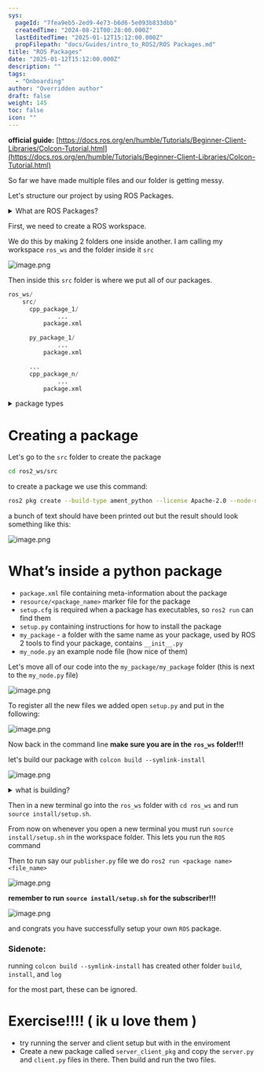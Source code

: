 ```yaml
---
sys:
  pageId: "7fea9eb5-2ed9-4e73-b6d6-5e093b833dbb"
  createdTime: "2024-08-21T00:28:00.000Z"
  lastEditedTime: "2025-01-12T15:12:00.000Z"
  propFilepath: "docs/Guides/intro_to_ROS2/ROS Packages.md"
title: "ROS Packages"
date: "2025-01-12T15:12:00.000Z"
description: ""
tags:
  - "Onboarding"
author: "Overridden author"
draft: false
weight: 145
toc: false
icon: ""
---
```


**official guide:** [https://docs.ros.org/en/humble/Tutorials/Beginner-Client-Libraries/Colcon-Tutorial.html](https://docs.ros.org/en/humble/Tutorials/Beginner-Client-Libraries/Colcon-Tutorial.html)

So far we have made multiple files and our folder is getting messy.

Let's structure our project by using ROS Packages.

<details>

<summary>What are ROS Packages?</summary>

ROS Packages are, as the name implies, packages of code that are highly sharable between ROS developers.

They consist of a folder, `package.xml` file, and source code

```python
      cpp_package_1/
		      ... imagine much code files here ..
          package.xml
```

</details>

First, we need to create a ROS workspace.

We do this by making 2 folders one inside another. I am calling my workspace `ros_ws` and the folder inside it `src`

![image.png](https://prod-files-secure.s3.us-west-2.amazonaws.com/d518164a-d88e-44d1-a4ee-3adb3bd8bce0/70706947-fd18-4537-a67b-e12946812d31/image.png?X-Amz-Algorithm=AWS4-HMAC-SHA256&X-Amz-Content-Sha256=UNSIGNED-PAYLOAD&X-Amz-Credential=ASIAZI2LB4665ZY3DJVV%2F20250505%2Fus-west-2%2Fs3%2Faws4_request&X-Amz-Date=20250505T071011Z&X-Amz-Expires=3600&X-Amz-Security-Token=IQoJb3JpZ2luX2VjEH4aCXVzLXdlc3QtMiJIMEYCIQCzrlTBalZC90wcb44ZZWQ49OvdhYyDpw3DdrV4P9VlygIhAOaeWQxfF9W%2FMJUGzI6i0nGNE4almeuGf76J3sJSCfM6Kv8DCCcQABoMNjM3NDIzMTgzODA1IgxwJr32nJHUqZWXgLEq3ANyOjD3GtmJ0%2BTH9YciidawyYID0nuq%2FUgXvbn3CdSE4i79YFjwu3hRyirjr%2FyWUmw27PpFsPRDVy%2BMv0uBMEdZIFS4dfJJaDBYEcVjHZ8leSaWZs9GO7daRNUdYQLq8zwWzfXVyo3W3CvdpT3kXwyeTvok3JkiXeLcKPHD19EkCuAJKPheKCD95fp03S4Pz5P4ZRKgGUl7BPlCw8vDK5WCiHjm8cUz2n0129MMk0u%2B0GWlkolhSt9uLDYC5fxbH%2Fe5ryusavYrAxTX7zsOhE9v5SMB91VZmWeB72ONEj%2FXOsxoLD4bOTHtmps8HNPD7dxeqelQca%2Fc0a0MadOxSuYHm5DssXM2SveqslZ5ZNouPz8bEBS2ybWqaL%2BeLYx9dMkAsNiAY6NyvlEIBV5DBEK9pwJ206dKhhO4mtSJEb5whGu4sSnNaQBm3RH0HkAoStPIjpIfHxP0bjo%2BVoKBwSPqBm9cJzpDmoobI3mcmdMHZo48%2BnqSdw65GWsXK15WzidxHVU0cl65AvpKqRzfrnDmEDFEqi94PpxjMjtANdbv57%2BSEp8y03WJ6u%2BUBC%2FRMEpBpQa2cOjgnMYZsXU02nZLak%2Fegml9wFCR8M2ewykyVEXkJCyhhDZFqUcJGzCrmuHABjqkAbdvOwkB5m%2BND%2BLPLwv4K9TxM1oqS5JcpoRaIpw7MmhQP%2FbX0dtJToobXWzrUEmD3MeuEvh%2FM1c8EpFIG1J4Z%2BJtPx8zEDKHjEigexhABIKgwUA5%2BApg4e9VbH0sOLkX90LPL%2F1nh3pYypytZGHqCdN2vTcT2dzq%2Bk2k%2BDu8ZYRfTdl1Ds4%2FlLuEAhQj6t4994Qt3pVcCUnKXZVkgJdhjz80gyEn&X-Amz-Signature=9bc855b8ecb9672dd24cacaacf838328d0843907287bd04c271963827e7539b2&X-Amz-SignedHeaders=host&x-id=GetObject)

Then inside this `src` folder is where we put all of our packages.

```python
ros_ws/
    src/
      cpp_package_1/
		      ...
          package.xml

      py_package_1/
		      ...
          package.xml

      ...
      cpp_package_n/
		      ...
          package.xml

```

<details>

<summary>package types</summary>

packages can be either `C++` or python.

the intern file structure is different for each but for this guide we will stick to creating python packages

</details>

# Creating a package

Let's go to the `src` folder to create the package

```bash
cd ros2_ws/src
```

to create a package we use this command:

```bash
ros2 pkg create --build-type ament_python --license Apache-2.0 --node-name my_node my_package
```

a bunch of text should have been printed out but the result should look something like this:

![image.png](https://prod-files-secure.s3.us-west-2.amazonaws.com/d518164a-d88e-44d1-a4ee-3adb3bd8bce0/e6cf1e3f-8512-4a3e-b131-079f800bf3e8/image.png?X-Amz-Algorithm=AWS4-HMAC-SHA256&X-Amz-Content-Sha256=UNSIGNED-PAYLOAD&X-Amz-Credential=ASIAZI2LB4665ZY3DJVV%2F20250505%2Fus-west-2%2Fs3%2Faws4_request&X-Amz-Date=20250505T071011Z&X-Amz-Expires=3600&X-Amz-Security-Token=IQoJb3JpZ2luX2VjEH4aCXVzLXdlc3QtMiJIMEYCIQCzrlTBalZC90wcb44ZZWQ49OvdhYyDpw3DdrV4P9VlygIhAOaeWQxfF9W%2FMJUGzI6i0nGNE4almeuGf76J3sJSCfM6Kv8DCCcQABoMNjM3NDIzMTgzODA1IgxwJr32nJHUqZWXgLEq3ANyOjD3GtmJ0%2BTH9YciidawyYID0nuq%2FUgXvbn3CdSE4i79YFjwu3hRyirjr%2FyWUmw27PpFsPRDVy%2BMv0uBMEdZIFS4dfJJaDBYEcVjHZ8leSaWZs9GO7daRNUdYQLq8zwWzfXVyo3W3CvdpT3kXwyeTvok3JkiXeLcKPHD19EkCuAJKPheKCD95fp03S4Pz5P4ZRKgGUl7BPlCw8vDK5WCiHjm8cUz2n0129MMk0u%2B0GWlkolhSt9uLDYC5fxbH%2Fe5ryusavYrAxTX7zsOhE9v5SMB91VZmWeB72ONEj%2FXOsxoLD4bOTHtmps8HNPD7dxeqelQca%2Fc0a0MadOxSuYHm5DssXM2SveqslZ5ZNouPz8bEBS2ybWqaL%2BeLYx9dMkAsNiAY6NyvlEIBV5DBEK9pwJ206dKhhO4mtSJEb5whGu4sSnNaQBm3RH0HkAoStPIjpIfHxP0bjo%2BVoKBwSPqBm9cJzpDmoobI3mcmdMHZo48%2BnqSdw65GWsXK15WzidxHVU0cl65AvpKqRzfrnDmEDFEqi94PpxjMjtANdbv57%2BSEp8y03WJ6u%2BUBC%2FRMEpBpQa2cOjgnMYZsXU02nZLak%2Fegml9wFCR8M2ewykyVEXkJCyhhDZFqUcJGzCrmuHABjqkAbdvOwkB5m%2BND%2BLPLwv4K9TxM1oqS5JcpoRaIpw7MmhQP%2FbX0dtJToobXWzrUEmD3MeuEvh%2FM1c8EpFIG1J4Z%2BJtPx8zEDKHjEigexhABIKgwUA5%2BApg4e9VbH0sOLkX90LPL%2F1nh3pYypytZGHqCdN2vTcT2dzq%2Bk2k%2BDu8ZYRfTdl1Ds4%2FlLuEAhQj6t4994Qt3pVcCUnKXZVkgJdhjz80gyEn&X-Amz-Signature=0f278e77b0db73f582b934b772cbcea633250ece2db9b6fa9ab91f3c28654a51&X-Amz-SignedHeaders=host&x-id=GetObject)

# What’s inside a python package

- `package.xml` file containing meta-information about the package
- `resource/<package_name>` marker file for the package
- `setup.cfg` is required when a package has executables, so `ros2 run` can find them
- `setup.py` containing instructions for how to install the package
- `my_package` - a folder with the same name as your package, used by ROS 2 tools to find your package, contains `__init__.py`
- `my_node.py` an example node file (how nice of them)

Let's move all of our code into the `my_package/my_package` folder (this is next to the `my_node.py` file)

![image.png](https://prod-files-secure.s3.us-west-2.amazonaws.com/d518164a-d88e-44d1-a4ee-3adb3bd8bce0/9ce58f11-0da9-4d3e-b86d-506a9685d378/image.png?X-Amz-Algorithm=AWS4-HMAC-SHA256&X-Amz-Content-Sha256=UNSIGNED-PAYLOAD&X-Amz-Credential=ASIAZI2LB4665ZY3DJVV%2F20250505%2Fus-west-2%2Fs3%2Faws4_request&X-Amz-Date=20250505T071011Z&X-Amz-Expires=3600&X-Amz-Security-Token=IQoJb3JpZ2luX2VjEH4aCXVzLXdlc3QtMiJIMEYCIQCzrlTBalZC90wcb44ZZWQ49OvdhYyDpw3DdrV4P9VlygIhAOaeWQxfF9W%2FMJUGzI6i0nGNE4almeuGf76J3sJSCfM6Kv8DCCcQABoMNjM3NDIzMTgzODA1IgxwJr32nJHUqZWXgLEq3ANyOjD3GtmJ0%2BTH9YciidawyYID0nuq%2FUgXvbn3CdSE4i79YFjwu3hRyirjr%2FyWUmw27PpFsPRDVy%2BMv0uBMEdZIFS4dfJJaDBYEcVjHZ8leSaWZs9GO7daRNUdYQLq8zwWzfXVyo3W3CvdpT3kXwyeTvok3JkiXeLcKPHD19EkCuAJKPheKCD95fp03S4Pz5P4ZRKgGUl7BPlCw8vDK5WCiHjm8cUz2n0129MMk0u%2B0GWlkolhSt9uLDYC5fxbH%2Fe5ryusavYrAxTX7zsOhE9v5SMB91VZmWeB72ONEj%2FXOsxoLD4bOTHtmps8HNPD7dxeqelQca%2Fc0a0MadOxSuYHm5DssXM2SveqslZ5ZNouPz8bEBS2ybWqaL%2BeLYx9dMkAsNiAY6NyvlEIBV5DBEK9pwJ206dKhhO4mtSJEb5whGu4sSnNaQBm3RH0HkAoStPIjpIfHxP0bjo%2BVoKBwSPqBm9cJzpDmoobI3mcmdMHZo48%2BnqSdw65GWsXK15WzidxHVU0cl65AvpKqRzfrnDmEDFEqi94PpxjMjtANdbv57%2BSEp8y03WJ6u%2BUBC%2FRMEpBpQa2cOjgnMYZsXU02nZLak%2Fegml9wFCR8M2ewykyVEXkJCyhhDZFqUcJGzCrmuHABjqkAbdvOwkB5m%2BND%2BLPLwv4K9TxM1oqS5JcpoRaIpw7MmhQP%2FbX0dtJToobXWzrUEmD3MeuEvh%2FM1c8EpFIG1J4Z%2BJtPx8zEDKHjEigexhABIKgwUA5%2BApg4e9VbH0sOLkX90LPL%2F1nh3pYypytZGHqCdN2vTcT2dzq%2Bk2k%2BDu8ZYRfTdl1Ds4%2FlLuEAhQj6t4994Qt3pVcCUnKXZVkgJdhjz80gyEn&X-Amz-Signature=75b2c00e35e0f2b13f78beeba6d912e45695b8d30fef830d07651932db773637&X-Amz-SignedHeaders=host&x-id=GetObject)

To register all the new files we added open `setup.py` and put in the following:

![image.png](https://prod-files-secure.s3.us-west-2.amazonaws.com/d518164a-d88e-44d1-a4ee-3adb3bd8bce0/1cd7c262-4cae-4496-9d75-c178537d24a2/image.png?X-Amz-Algorithm=AWS4-HMAC-SHA256&X-Amz-Content-Sha256=UNSIGNED-PAYLOAD&X-Amz-Credential=ASIAZI2LB4665ZY3DJVV%2F20250505%2Fus-west-2%2Fs3%2Faws4_request&X-Amz-Date=20250505T071011Z&X-Amz-Expires=3600&X-Amz-Security-Token=IQoJb3JpZ2luX2VjEH4aCXVzLXdlc3QtMiJIMEYCIQCzrlTBalZC90wcb44ZZWQ49OvdhYyDpw3DdrV4P9VlygIhAOaeWQxfF9W%2FMJUGzI6i0nGNE4almeuGf76J3sJSCfM6Kv8DCCcQABoMNjM3NDIzMTgzODA1IgxwJr32nJHUqZWXgLEq3ANyOjD3GtmJ0%2BTH9YciidawyYID0nuq%2FUgXvbn3CdSE4i79YFjwu3hRyirjr%2FyWUmw27PpFsPRDVy%2BMv0uBMEdZIFS4dfJJaDBYEcVjHZ8leSaWZs9GO7daRNUdYQLq8zwWzfXVyo3W3CvdpT3kXwyeTvok3JkiXeLcKPHD19EkCuAJKPheKCD95fp03S4Pz5P4ZRKgGUl7BPlCw8vDK5WCiHjm8cUz2n0129MMk0u%2B0GWlkolhSt9uLDYC5fxbH%2Fe5ryusavYrAxTX7zsOhE9v5SMB91VZmWeB72ONEj%2FXOsxoLD4bOTHtmps8HNPD7dxeqelQca%2Fc0a0MadOxSuYHm5DssXM2SveqslZ5ZNouPz8bEBS2ybWqaL%2BeLYx9dMkAsNiAY6NyvlEIBV5DBEK9pwJ206dKhhO4mtSJEb5whGu4sSnNaQBm3RH0HkAoStPIjpIfHxP0bjo%2BVoKBwSPqBm9cJzpDmoobI3mcmdMHZo48%2BnqSdw65GWsXK15WzidxHVU0cl65AvpKqRzfrnDmEDFEqi94PpxjMjtANdbv57%2BSEp8y03WJ6u%2BUBC%2FRMEpBpQa2cOjgnMYZsXU02nZLak%2Fegml9wFCR8M2ewykyVEXkJCyhhDZFqUcJGzCrmuHABjqkAbdvOwkB5m%2BND%2BLPLwv4K9TxM1oqS5JcpoRaIpw7MmhQP%2FbX0dtJToobXWzrUEmD3MeuEvh%2FM1c8EpFIG1J4Z%2BJtPx8zEDKHjEigexhABIKgwUA5%2BApg4e9VbH0sOLkX90LPL%2F1nh3pYypytZGHqCdN2vTcT2dzq%2Bk2k%2BDu8ZYRfTdl1Ds4%2FlLuEAhQj6t4994Qt3pVcCUnKXZVkgJdhjz80gyEn&X-Amz-Signature=e3a1a71610ceb2932fe5a87c494a2a003e5a5e16fc51d049fc2f7b528bc907ea&X-Amz-SignedHeaders=host&x-id=GetObject)

Now back in the command line **make sure you are in the** **`ros_ws`** **folder!!!**

let's build our package with `colcon build --symlink-install`

![image.png](https://prod-files-secure.s3.us-west-2.amazonaws.com/d518164a-d88e-44d1-a4ee-3adb3bd8bce0/2f2a0d27-b173-48fd-b189-5f5c0ce65619/image.png?X-Amz-Algorithm=AWS4-HMAC-SHA256&X-Amz-Content-Sha256=UNSIGNED-PAYLOAD&X-Amz-Credential=ASIAZI2LB4665ZY3DJVV%2F20250505%2Fus-west-2%2Fs3%2Faws4_request&X-Amz-Date=20250505T071011Z&X-Amz-Expires=3600&X-Amz-Security-Token=IQoJb3JpZ2luX2VjEH4aCXVzLXdlc3QtMiJIMEYCIQCzrlTBalZC90wcb44ZZWQ49OvdhYyDpw3DdrV4P9VlygIhAOaeWQxfF9W%2FMJUGzI6i0nGNE4almeuGf76J3sJSCfM6Kv8DCCcQABoMNjM3NDIzMTgzODA1IgxwJr32nJHUqZWXgLEq3ANyOjD3GtmJ0%2BTH9YciidawyYID0nuq%2FUgXvbn3CdSE4i79YFjwu3hRyirjr%2FyWUmw27PpFsPRDVy%2BMv0uBMEdZIFS4dfJJaDBYEcVjHZ8leSaWZs9GO7daRNUdYQLq8zwWzfXVyo3W3CvdpT3kXwyeTvok3JkiXeLcKPHD19EkCuAJKPheKCD95fp03S4Pz5P4ZRKgGUl7BPlCw8vDK5WCiHjm8cUz2n0129MMk0u%2B0GWlkolhSt9uLDYC5fxbH%2Fe5ryusavYrAxTX7zsOhE9v5SMB91VZmWeB72ONEj%2FXOsxoLD4bOTHtmps8HNPD7dxeqelQca%2Fc0a0MadOxSuYHm5DssXM2SveqslZ5ZNouPz8bEBS2ybWqaL%2BeLYx9dMkAsNiAY6NyvlEIBV5DBEK9pwJ206dKhhO4mtSJEb5whGu4sSnNaQBm3RH0HkAoStPIjpIfHxP0bjo%2BVoKBwSPqBm9cJzpDmoobI3mcmdMHZo48%2BnqSdw65GWsXK15WzidxHVU0cl65AvpKqRzfrnDmEDFEqi94PpxjMjtANdbv57%2BSEp8y03WJ6u%2BUBC%2FRMEpBpQa2cOjgnMYZsXU02nZLak%2Fegml9wFCR8M2ewykyVEXkJCyhhDZFqUcJGzCrmuHABjqkAbdvOwkB5m%2BND%2BLPLwv4K9TxM1oqS5JcpoRaIpw7MmhQP%2FbX0dtJToobXWzrUEmD3MeuEvh%2FM1c8EpFIG1J4Z%2BJtPx8zEDKHjEigexhABIKgwUA5%2BApg4e9VbH0sOLkX90LPL%2F1nh3pYypytZGHqCdN2vTcT2dzq%2Bk2k%2BDu8ZYRfTdl1Ds4%2FlLuEAhQj6t4994Qt3pVcCUnKXZVkgJdhjz80gyEn&X-Amz-Signature=d73968ea8381282702425e3c81e2c57b62132b33633c10ceccf3df49b6a9209c&X-Amz-SignedHeaders=host&x-id=GetObject)

<details>

<summary>what is building?</summary>

if you are a CS major at Rose-Hulman you will learn the answer to this in CSSE132

but TLDR; is it combines all the code files into one program that can be run easily 

</details>

Then in a new terminal go into the `ros_ws` folder with `cd ros_ws` and run `source install/setup.sh`. 

From now on whenever you open a new terminal you must run `source install/setup.sh` in the workspace folder. This lets you run the `ROS` command

Then to run say our `publisher.py` file we do `ros2 run <package name> <file_name>`

![image.png](https://prod-files-secure.s3.us-west-2.amazonaws.com/d518164a-d88e-44d1-a4ee-3adb3bd8bce0/4f4b1219-3a44-4632-aa0a-ce3471699f59/image.png?X-Amz-Algorithm=AWS4-HMAC-SHA256&X-Amz-Content-Sha256=UNSIGNED-PAYLOAD&X-Amz-Credential=ASIAZI2LB4665ZY3DJVV%2F20250505%2Fus-west-2%2Fs3%2Faws4_request&X-Amz-Date=20250505T071011Z&X-Amz-Expires=3600&X-Amz-Security-Token=IQoJb3JpZ2luX2VjEH4aCXVzLXdlc3QtMiJIMEYCIQCzrlTBalZC90wcb44ZZWQ49OvdhYyDpw3DdrV4P9VlygIhAOaeWQxfF9W%2FMJUGzI6i0nGNE4almeuGf76J3sJSCfM6Kv8DCCcQABoMNjM3NDIzMTgzODA1IgxwJr32nJHUqZWXgLEq3ANyOjD3GtmJ0%2BTH9YciidawyYID0nuq%2FUgXvbn3CdSE4i79YFjwu3hRyirjr%2FyWUmw27PpFsPRDVy%2BMv0uBMEdZIFS4dfJJaDBYEcVjHZ8leSaWZs9GO7daRNUdYQLq8zwWzfXVyo3W3CvdpT3kXwyeTvok3JkiXeLcKPHD19EkCuAJKPheKCD95fp03S4Pz5P4ZRKgGUl7BPlCw8vDK5WCiHjm8cUz2n0129MMk0u%2B0GWlkolhSt9uLDYC5fxbH%2Fe5ryusavYrAxTX7zsOhE9v5SMB91VZmWeB72ONEj%2FXOsxoLD4bOTHtmps8HNPD7dxeqelQca%2Fc0a0MadOxSuYHm5DssXM2SveqslZ5ZNouPz8bEBS2ybWqaL%2BeLYx9dMkAsNiAY6NyvlEIBV5DBEK9pwJ206dKhhO4mtSJEb5whGu4sSnNaQBm3RH0HkAoStPIjpIfHxP0bjo%2BVoKBwSPqBm9cJzpDmoobI3mcmdMHZo48%2BnqSdw65GWsXK15WzidxHVU0cl65AvpKqRzfrnDmEDFEqi94PpxjMjtANdbv57%2BSEp8y03WJ6u%2BUBC%2FRMEpBpQa2cOjgnMYZsXU02nZLak%2Fegml9wFCR8M2ewykyVEXkJCyhhDZFqUcJGzCrmuHABjqkAbdvOwkB5m%2BND%2BLPLwv4K9TxM1oqS5JcpoRaIpw7MmhQP%2FbX0dtJToobXWzrUEmD3MeuEvh%2FM1c8EpFIG1J4Z%2BJtPx8zEDKHjEigexhABIKgwUA5%2BApg4e9VbH0sOLkX90LPL%2F1nh3pYypytZGHqCdN2vTcT2dzq%2Bk2k%2BDu8ZYRfTdl1Ds4%2FlLuEAhQj6t4994Qt3pVcCUnKXZVkgJdhjz80gyEn&X-Amz-Signature=5ee930dcbd70d020960042c9d45f67838e5864d747f8e6884886b21e1277bfed&X-Amz-SignedHeaders=host&x-id=GetObject)

**remember to run** **`source install/setup.sh`** **for the subscriber!!!**

![image.png](https://prod-files-secure.s3.us-west-2.amazonaws.com/d518164a-d88e-44d1-a4ee-3adb3bd8bce0/02121119-dad4-49ec-8356-c956108b4243/image.png?X-Amz-Algorithm=AWS4-HMAC-SHA256&X-Amz-Content-Sha256=UNSIGNED-PAYLOAD&X-Amz-Credential=ASIAZI2LB4665ZY3DJVV%2F20250505%2Fus-west-2%2Fs3%2Faws4_request&X-Amz-Date=20250505T071011Z&X-Amz-Expires=3600&X-Amz-Security-Token=IQoJb3JpZ2luX2VjEH4aCXVzLXdlc3QtMiJIMEYCIQCzrlTBalZC90wcb44ZZWQ49OvdhYyDpw3DdrV4P9VlygIhAOaeWQxfF9W%2FMJUGzI6i0nGNE4almeuGf76J3sJSCfM6Kv8DCCcQABoMNjM3NDIzMTgzODA1IgxwJr32nJHUqZWXgLEq3ANyOjD3GtmJ0%2BTH9YciidawyYID0nuq%2FUgXvbn3CdSE4i79YFjwu3hRyirjr%2FyWUmw27PpFsPRDVy%2BMv0uBMEdZIFS4dfJJaDBYEcVjHZ8leSaWZs9GO7daRNUdYQLq8zwWzfXVyo3W3CvdpT3kXwyeTvok3JkiXeLcKPHD19EkCuAJKPheKCD95fp03S4Pz5P4ZRKgGUl7BPlCw8vDK5WCiHjm8cUz2n0129MMk0u%2B0GWlkolhSt9uLDYC5fxbH%2Fe5ryusavYrAxTX7zsOhE9v5SMB91VZmWeB72ONEj%2FXOsxoLD4bOTHtmps8HNPD7dxeqelQca%2Fc0a0MadOxSuYHm5DssXM2SveqslZ5ZNouPz8bEBS2ybWqaL%2BeLYx9dMkAsNiAY6NyvlEIBV5DBEK9pwJ206dKhhO4mtSJEb5whGu4sSnNaQBm3RH0HkAoStPIjpIfHxP0bjo%2BVoKBwSPqBm9cJzpDmoobI3mcmdMHZo48%2BnqSdw65GWsXK15WzidxHVU0cl65AvpKqRzfrnDmEDFEqi94PpxjMjtANdbv57%2BSEp8y03WJ6u%2BUBC%2FRMEpBpQa2cOjgnMYZsXU02nZLak%2Fegml9wFCR8M2ewykyVEXkJCyhhDZFqUcJGzCrmuHABjqkAbdvOwkB5m%2BND%2BLPLwv4K9TxM1oqS5JcpoRaIpw7MmhQP%2FbX0dtJToobXWzrUEmD3MeuEvh%2FM1c8EpFIG1J4Z%2BJtPx8zEDKHjEigexhABIKgwUA5%2BApg4e9VbH0sOLkX90LPL%2F1nh3pYypytZGHqCdN2vTcT2dzq%2Bk2k%2BDu8ZYRfTdl1Ds4%2FlLuEAhQj6t4994Qt3pVcCUnKXZVkgJdhjz80gyEn&X-Amz-Signature=13a8bf259adc7934b703e73bd387863e2646473db3cfbfaba0c15c0ab890c7f3&X-Amz-SignedHeaders=host&x-id=GetObject)

and congrats you have successfully setup your own `ROS` package.

### Sidenote:

running `colcon build --symlink-install` has created other folder `build`, `install`, and `log`

for the most part, these can be ignored.

# Exercise!!!! ( ik u love them )

- try running the server and client setup but with in the enviroment
- Create a new package called `server_client_pkg` and copy the `server.py` and `client.py` files in there. Then build and run the two files.
